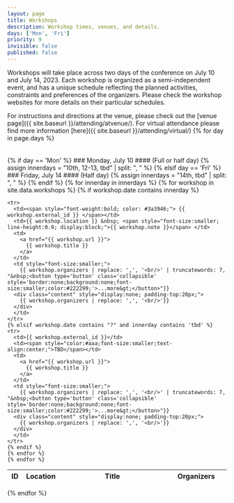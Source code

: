 ```yaml
---
layout: page
title: Workshops
description: Workshop times, venues, and details.
days: ['Mon', 'Fri']
priority: 9
invisible: false
published: false
---
```



Workshops will take place across two days of the conference on July 10 and July 14, 2023. Each workshop is organized as a semi-independent event, and has a unique schedule reflecting the planned activities, constraints and preferences of the organizers. Please check the workshop websites for more details on their particular schedules. 

For instructions and directions at the venue, please check out the [venue page]({{ site.baseurl }}/attending/atvenue/). For virtual attendance please find more information [here]({{ site.baseurl }}/attending/virtual/)
{% for day in page.days %}
<div style="display: block; width: 100%; height: 20px;"></div>
{% if day == 'Mon' %}
### Monday, July 10 
#### (Full or half day)
{% assign innerdays = "10th, 12-13, tbd" | split: ", " %}
{% elsif day == 'Fri' %}
### Friday, July 14 
#### (Half day)
{% assign innerdays = "14th, tbd" | split: ", " %}
{% endif %}

<table class="table table-striped table-workshop" id="{{ day }}ID">
  <thead>
    <tr>
      <th width="7%" align="center">ID</th>
      <th width="15%" align="center">Location</th>
      <th width="50%">Title</th>
      <th width="28%">Organizers</th>
    </tr>
  </thead>
  <tbody>
    {% for innerday in innerdays %}
    {% for workshop in site.data.workshops %}
    {% if workshop.date contains innerday %}

    <tr>
      <td><span style="font-weight:bold; color: #3a3946;"> {{ workshop.external_id }} </span></td>
      <td>{{ workshop.location }} &nbsp; <span style="font-size:smaller; line-height:0.9; display:block;">{{ workshop.note }}</span> </td>
      <td>
        <a href="{{ workshop.url }}">
          {{ workshop.title }}
        </a>
      </td>
      <td style="font-size:smaller;">
        {{ workshop.organizers | replace: ',', '<br/>' | truncatewords: 7, "&nbsp;<button type='button' class='collapsible' style='border:none;background:none;font-size:smaller;color:#222299;'>...more&gt;</button>"}}
      <div class="content" style="display:none; padding-top:20px;">
        {{ workshop.organizers | replace: ',', '<br/>'}}
      </div>
      </td>     
    </tr>
    {% elsif workshop.date contains "?" and innerday contains 'tbd' %}
    <tr>
      <td>{{ workshop.external_id }}</td>
      <td><span style="color:#aaa;font-size:smaller;text-align:center;">TBD</span></td>
      <td>
        <a href="{{ workshop.url }}">
          {{ workshop.title }}
        </a>
      </td>
      <td style="font-size:smaller;">
        {{ workshop.organizers | replace: ',', '<br/>' | truncatewords: 7, "&nbsp;<button type='button' class='collapsible' style='border:none;background:none;font-size:smaller;color:#222299;'>...more&gt;</button>"}}
      <div class="content" style="display:none; padding-top:20px;">
        {{ workshop.organizers | replace: ',', '<br/>'}}
      </div>
      </td>     
    </tr>
    {% endif %}
    {% endfor %}
    {% endfor %}
  </tbody>
</table>
{% endfor %}

<span style="color:white; font-size:50px;">&nbsp;</span><br>
<span style="color:white; font-size:50px;">&nbsp;</span><br>
<span style="color:white; font-size:50px;">&nbsp;</span><br>
<span style="color:white; font-size:50px;">&nbsp;</span><br>
<span style="color:white; font-size:50px;">&nbsp;</span><br>


<script>
var coll = document.getElementsByClassName("collapsible");
var i;

for (i = 0; i < coll.length; i++) {
  coll[i].addEventListener("click", function() {
    this.classList.toggle("active");
    this.style.display = "none";
    var content = this.nextElementSibling;
    //if (content.style.display === "block") {
    //  content.style.display = "none";
    //} else {
    //  content.style.display = "block";
    //}
    var c = this.parentElement;
    c.innerHTML = content.innerHTML;
    });
}
</script>

